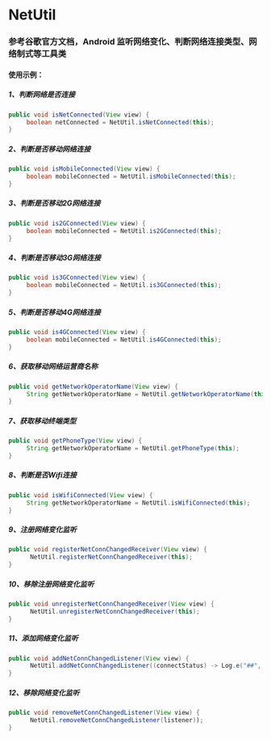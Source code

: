 # NetUtil
### 参考谷歌官方文档，Android 监听网络变化、判断网络连接类型、网络制式等工具类
#### 使用示例：
##### 1、判断网络是否连接
```java
public void isNetConnected(View view) {
     boolean netConnected = NetUtil.isNetConnected(this);
}
```

##### 2、判断是否移动网络连接
```java
public void isMobileConnected(View view) {
     boolean mobileConnected = NetUtil.isMobileConnected(this);
}
```

##### 3、判断是否移动2G网络连接
```java
public void is2GConnected(View view) {
     boolean mobileConnected = NetUtil.is2GConnected(this);
}
```

##### 4、判断是否移动3G网络连接
```java
public void is3GConnected(View view) {
     boolean mobileConnected = NetUtil.is3GConnected(this);
}
```

##### 5、判断是否移动4G网络连接
```java
public void is4GConnected(View view) {
     boolean mobileConnected = NetUtil.is4GConnected(this);
}
```

##### 6、获取移动网络运营商名称
```java
public void getNetworkOperatorName(View view) {
     String getNetworkOperatorName = NetUtil.getNetworkOperatorName(this);
}
```

##### 7、获取移动终端类型
```java
public void getPhoneType(View view) {
     String getNetworkOperatorName = NetUtil.getPhoneType(this);
}
```

##### 8、判断是否Wifi连接
```java
public void isWifiConnected(View view) {
     String getNetworkOperatorName = NetUtil.isWifiConnected(this);
}
```

##### 9、注册网络变化监听
```java
public void registerNetConnChangedReceiver(View view) {
      NetUtil.registerNetConnChangedReceiver(this);
}
```

##### 10、移除注册网络变化监听
```java
public void unregisterNetConnChangedReceiver(View view) {
      NetUtil.unregisterNetConnChangedReceiver(this);
}
```

##### 11、添加网络变化监听
```java
public void addNetConnChangedListener(View view) {
      NetUtil.addNetConnChangedListener((connectStatus) -> Log.e("##", "connectStatus: " + connectStatus));
}
```

##### 12、移除网络变化监听
```java
public void removeNetConnChangedListener(View view) {
      NetUtil.removeNetConnChangedListener(listener));
}
```


